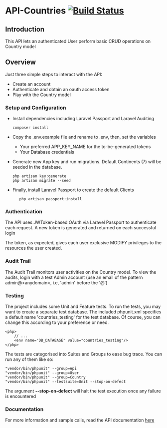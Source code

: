 # API-Countries  [![Build Status](https://travis-ci.org/NwosuCC/api-ccountries.svg?branch=master)](https://travis-ci.org/NwosuCC/api-ccountries)

## Introduction
This API lets an authenticated User perform basic CRUD operations on Country model


## Overview
Just three simple steps to interact with the API:
- Create an account
- Authenticate and obtain an oauth access token
- Play with the Country model


### Setup and Configuration
-  Install dependencies including Laravel Passport and Laravel Auditing 
    ~~~
    composer install
    ~~~

-  Copy the .env.example file and rename to .env, then, set the variables
    - Your preferred APP_KEY_NAME for the to-be-generated tokens
    - Your Database credentials

-  Generate new App key and run migrations. Default Continents (7) will be seeded in the database.
    ~~~
    php artisan key:generate
    php artisan migrate --seed
    ~~~

-  Finally, install Laravel Passport to create the default Clients
    ~~~
       php artisan passport:install
    ~~~


### Authentication
The API uses JWToken-based OAuth via Laravel Passport to authenticate each request.
A new token is generated and returned on each successful login

The token, as expected, gives each user exclusive MODIFY privileges to the resources the user created.


### Audit Trail
The Audit Trail monitors user activities on the Country model.
To view the audits, login with a test Admin account (use an email of the pattern admin@>anydomain<, i.e, 'admin' before the '@')


### Testing
The project includes some Unit and Feature tests.
To run the tests, you may want to create a separate test database.
The included phpunit.xml specifies a default name 'countries_testing' for the test database. Of course, you can change this according to your preference or need.
  ~~~
  <php>
      // ...
      <env name="DB_DATABASE" value="countries_testing"/>
  </php>
  ~~~

The tests are categorised into Suites and Groups to ease bug trace. You can run any of them like so:
~~~
"vendor/bin/phpunit" --group=Api
"vendor/bin/phpunit" --group=User
"vendor/bin/phpunit" --group=Country
"vendor/bin/phpunit" --testsuite=Unit --stop-on-defect
~~~

The argument **--stop-on-defect** will halt the test execution once any failure is encountered


### Documentation
For more information and sample calls, read the API documentation [here](https://documenter.getpostman.com/view/4155534/S11NMcFp)
